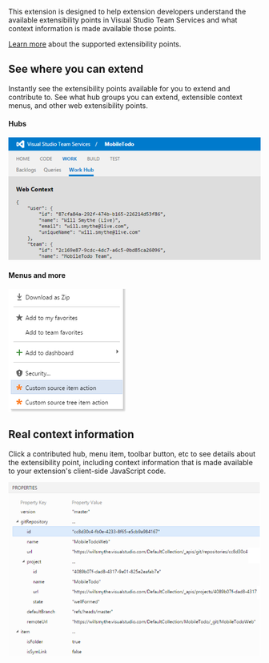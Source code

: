 This extension is designed to help extension developers understand the available extensibility points in Visual Studio Team Services and what context information is made available those points.

[Learn more](https://www.visualstudio.com/integrate/extensions/reference/targets/overview) about the supported extensibility points.

## See where you can extend

Instantly see the extensibility points available for you to extend and contribute to. See what hub groups you can extend, extensible context menus, and other web extensibility points.

#### Hubs

![hub](images/hub-point.png)

#### Menus and more

![menu](images/menu-point-2.png)

## Real context information

Click a contributed hub, menu item, toolbar button, etc to see details about the extensibility point, including context information that is made available to your extension's client-side JavaScript code.

![details](images/point-details-2.png)

